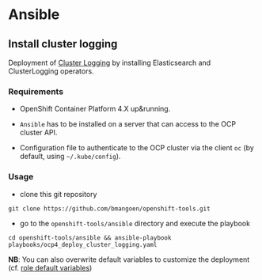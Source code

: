 # Ansible

## Install cluster logging

Deployment of [Cluster Logging](https://docs.openshift.com/container-platform/4.2/logging/cluster-logging.html) by installing Elasticsearch and ClusterLogging operators.

### Requirements

- OpenShift Container Platform 4.X up&running.

- `Ansible` has to be installed on a server that can access to the OCP cluster API.

- Configuration file to authenticate to the OCP cluster via the client `oc` (by default, using `~/.kube/config`).

### Usage

- clone this git repository

```shell
git clone https://github.com/bmangoen/openshift-tools.git
```

- go to the `openshift-tools/ansible` directory and execute the playbook

```shell
cd openshift-tools/ansible && ansible-playbook playbooks/ocp4_deploy_cluster_logging.yaml
```

**NB**: You can also overwrite default variables to customize the deployment (cf. [role default variables](./roles/deploy_cluster_logging/README.md#role-variables))
